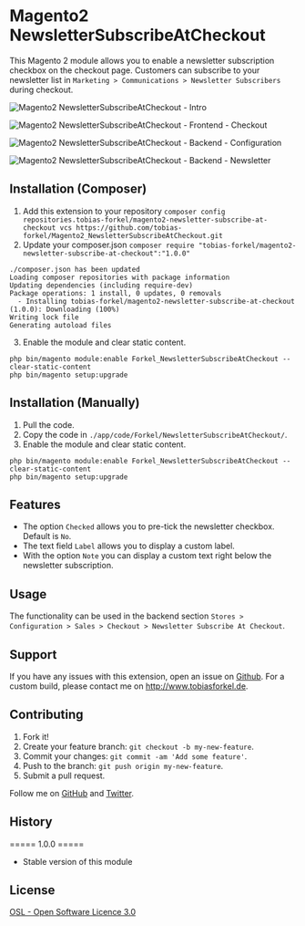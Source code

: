 # Magento2 NewsletterSubscribeAtCheckout
This Magento 2 module allows you to enable a newsletter subscription checkbox on the checkout page. Customers can subscribe to your newsletter list in `Marketing > Communications > Newsletter Subscribers` during checkout.

![Magento2 NewsletterSubscribeAtCheckout - Intro](http://www.tobiasforkel.de/public/magento/forkel_newslettersubscribeatcheckout/2/version/1.0.0/screenshots/github/intro.gif)

![Magento2 NewsletterSubscribeAtCheckout - Frontend - Checkout](http://www.tobiasforkel.de/public/magento/forkel_newslettersubscribeatcheckout/2/version/1.0.0/screenshots/github/frontend/checkout.gif)

![Magento2 NewsletterSubscribeAtCheckout - Backend - Configuration](http://www.tobiasforkel.de/public/magento/forkel_newslettersubscribeatcheckout/2/version/1.0.0/screenshots/github/backend/config.gif)

![Magento2 NewsletterSubscribeAtCheckout - Backend - Newsletter](http://www.tobiasforkel.de/public/magento/forkel_newslettersubscribeatcheckout/2/version/1.0.0/screenshots/github/backend/subscription.gif)

## Installation (Composer)

1. Add this extension to your repository `composer config repositories.tobias-forkel/magento2-newsletter-subscribe-at-checkout vcs https://github.com/tobias-forkel/Magento2_NewsletterSubscribeAtCheckout.git`
2. Update your composer.json `composer require "tobias-forkel/magento2-newsletter-subscribe-at-checkout":"1.0.0"`

```
./composer.json has been updated
Loading composer repositories with package information
Updating dependencies (including require-dev)              
Package operations: 1 install, 0 updates, 0 removals
  - Installing tobias-forkel/magento2-newsletter-subscribe-at-checkout (1.0.0): Downloading (100%)         
Writing lock file
Generating autoload files
```

3. Enable the module and clear static content.

```
php bin/magento module:enable Forkel_NewsletterSubscribeAtCheckout --clear-static-content
php bin/magento setup:upgrade
```

## Installation (Manually)
1. Pull the code.
2. Copy the code in `./app/code/Forkel/NewsletterSubscribeAtCheckout/`.
3. Enable the module and clear static content.

```
php bin/magento module:enable Forkel_NewsletterSubscribeAtCheckout --clear-static-content
php bin/magento setup:upgrade
```

## Features
* The option `Checked` allows you to pre-tick the newsletter checkbox. Default is `No`.
* The text field `Label` allows you to display a custom label.
* With the option `Note` you can display a custom text right below the newsletter subscription.

## Usage
The functionality can be used in the backend section `Stores > Configuration > Sales > Checkout > Newsletter Subscribe At Checkout`.

## Support
If you have any issues with this extension, open an issue on [Github](https://github.com/tobias-forkel/Magento2_NewsletterSubscribeAtCheckout/issues). For a custom build, please contact me on http://www.tobiasforkel.de.

## Contributing
1. Fork it!
2. Create your feature branch: `git checkout -b my-new-feature`.
3. Commit your changes: `git commit -am 'Add some feature'`.
4. Push to the branch: `git push origin my-new-feature`.
5. Submit a pull request.

Follow me on [GitHub](https://github.com/tobias-forkel) and [Twitter](https://twitter.com/tobiasforkel).

## History
===== 1.0.0 =====
* Stable version of this module

## License
[OSL - Open Software Licence 3.0](http://opensource.org/licenses/osl-3.0.php)